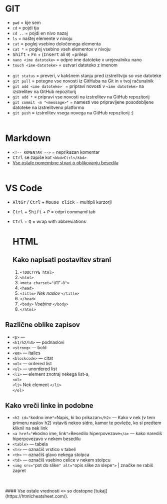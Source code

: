 # GIT
* `pwd` = kje sem
* `cd` = pojdi tja
* `cd ..` = pojdi en nivo nazaj
* `ls` = naštej elemente v nivoju
* `cat` = poglej vsebino določenega elementa
* `cat *` = poglej vsebino vseh elementov v nivoju
* <kbd>Shift</kbd> + <kbd>Fn</kbd> + (<kbd>Insert</kbd> ali <kbd>0</kbd>) =prilepi
* `nano <ime datoteke>` = odpre ime datoteke v urejevalniku nano
* `touch <ime-datoteke>` = ustvari datoteko z imenom <ime-datoteke>
<br> </br>
* `git status` = preveri, v kakšnem stanju pred izstrelitvijo so vse datoteke
* `git pull` = potegne vse novosti iz GitHuba na Git in v tvoj računalnik
* `git add <ime datoteke> ` = pripravi novosti v `<ime datoteke>` na izstrelitev na GitHub repozitorij
* `git add *` = pripravi vse novosti na izstrelitev na GitHub repozitorij
* `git commit -m "<message>"` = namesti vse pripravljene posodobljene datoteke na izstrelitveno platformo
* `git push` = izstrelitev vsega novega na GitHub repozitorij :)
<br></br>

# Markdown
* `<!-- KOMENTAR -->` = neprikazan komentar
* <kbd>Ctrl</kbd> se zapiše kot ```<kbd>Ctrl</kbd>```
* [Vse ostale pomembne stvari o oblikovanju besedila](https://docs.github.com/en/get-started/writing-on-github/getting-started-with-writing-and-formatting-on-github/basic-writing-and-formatting-syntax)
<br></br>

# VS Code
* <kbd>AltGr</kbd> / <kbd>Ctrl</kbd> + <kbd>Mouse click</kbd> = multipli kurzorji
* <kbd>Ctrl</kbd> + <kbd>Shift</kbd> + <kbd>P</kbd> = odpri command tab
* <kbd>Ctrl</kbd> + <kbd>Q</kbd> = wrap with abbreviations
  

  # HTML
  ## Kako napisati postavitev strani
  
  1. ```<!DOCTYPE html>```
  2. ```<html>```
  3. ```<meta charset="UTF-8">```
  4. ```<head>```
  5. ```<title>``` *Nek naslov* ```</title>```
  6. ```</head>```
  7. ```<body>``` *Vsebina* ```</body>```
  8. ```</html>```

## Različne oblike zapisov
- ```<p>``` — 
- ```<h1/h2/h3>``` — podnaslovi
- ```<strong>``` — bold
- ```<em>``` — italics
- ```<blockcode>``` — citat
- ```<ol>``` — ordered list
- ```<ul>``` — unordered list
- ```<li>``` — element znotraj nekega list-a, <br> ```<ol>```
 <br> ```<li>``` Nek element ```</li>``` <br> ```</ol>```
 
## Kako vreči linke in podobne

- ```<h2 id="```kodno ime```">```Napis, ki bo prikazan```</h2>``` — Kako v nek (v tem primeru naslov h2) vstaviš nekoo sidro, kamor te povleče, ko si predtem kliknil na nek link
- `<a href="#`kodno ime, link`">`Besedilo hiperpovezave`</a>` — kako narediš hiperpovezavo v nekem besedilu
- `<table>` — tabela
- `<tr>` — označiš vrstico v tabeli
- `<th>` — označiš glavo nekega stolpca
- `<td>` — označiš vsebino celice v nekem stolpcu
- `<img src="`pot do slike`" alt="`opis slike za slepe`">` | značke ne rabiš zapret
<br>
<br>
#### Vse ostale vrednosti <kbd><></kbd> so dostopne [tukaj](https://htmlcheatsheet.com/).

